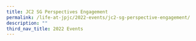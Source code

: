 ```yaml
---
title: JC2 SG Perspectives Engagement
permalink: /life-at-jpjc/2022-events/jc2-sg-perspective-engagement/
description: ""
third_nav_title: 2022 Events
---
```

